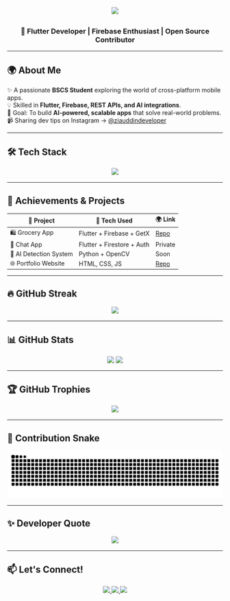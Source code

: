 <h1 align="center">
  <img src="https://capsule-render.vercel.app/api?type=rect&color=000000&height=60&section=header&text=Hi+👋,+I'm+Zia+Ud+Din&fontSize=30&fontColor=ffffff&animation=fadeIn" />
</h1>





<h3 align="center">🚀 Flutter Developer | Firebase Enthusiast | Open Source Contributor</h3>

---

## 🌍 About Me
✨ A passionate **BSCS Student** exploring the world of cross-platform mobile apps.  
💡 Skilled in **Flutter, Firebase, REST APIs, and AI integrations**.  
🎯 Goal: To build **AI-powered, scalable apps** that solve real-world problems.  
📹 Sharing dev tips on Instagram → [@ziauddindeveloper](https://instagram.com/ziauddindeveloper)  

---

## 🛠️ Tech Stack
<p align="center">
  <img src="https://skillicons.dev/icons?i=dart,flutter,firebase,sqlite,python,cpp,git,github,postman" />
</p>

---

## 🌟 Achievements & Projects
<div align="center">

| 🚀 Project | 🔧 Tech Used | 🌍 Link |
|------------|--------------|---------|
| 🛍️ Grocery App | Flutter + Firebase + GetX | [Repo](https://github.com/Ziauddin-developer/Grocery-App-Admin-Side) |
| 📲 Chat App | Flutter + Firestore + Auth | Private |
| 🤖 AI Detection System | Python + OpenCV | Soon |
| 🌐 Portfolio Website | HTML, CSS, JS | [Repo](https://github.com/Ziauddin-developer/portfolio_web) |

</div>

---

## 🔥 GitHub Streak
<p align="center">
  <img src="https://streak-stats.demolab.com?user=Ziauddin-developer&theme=gruvbox&hide_border=true" />
</p>

---

## 📊 GitHub Stats
<p align="center">
  <img src="https://github-readme-stats.vercel.app/api?username=Ziauddin-developer&show_icons=true&theme=gruvbox&hide_border=true" height="170"/>
  <img src="https://github-readme-stats.vercel.app/api/top-langs/?username=Ziauddin-developer&layout=compact&theme=gruvbox&hide_border=true" height="170"/>
</p>

---

## 🏆 GitHub Trophies
<p align="center">
  <img src="https://github-profile-trophy.vercel.app/?username=Ziauddin-developer&theme=onedark&column=4&margin-w=10&margin-h=10" />
</p>

---

## 🐍 Contribution Snake
<p align="center">
  <img src="https://raw.githubusercontent.com/Ziauddin-developer/Ziauddin-developer/output/github-contribution-grid-snake.svg" alt="snake animation" />
</p>

---

## ✨ Developer Quote
<p align="center">
  <img src="https://img.shields.io/badge/Code.+Create.+Conquer.-blueviolet?style=for-the-badge&logo=flutter&logoColor=white" />
</p>

---

## 📫 Let's Connect!
<p align="center">
  <a href="https://www.linkedin.com/in/ziauddin-developer">
    <img src="https://img.shields.io/badge/LinkedIn-0A66C2?style=for-the-badge&logo=linkedin&logoColor=white" />
  </a>
  <a href="mailto:ziauddin.dev@example.com">
    <img src="https://img.shields.io/badge/Gmail-D14836?style=for-the-badge&logo=gmail&logoColor=white" />
  </a>
  <a href="https://www.instagram.com/codewithzia">
    <img src="https://img.shields.io/badge/Instagram-E4405F?style=for-the-badge&logo=instagram&logoColor=white" />
  </a>
</p>
